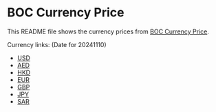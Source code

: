 # BOC Currency Price

This README file shows the currency prices from [BOC Currency Price](https://www.boc.cn/sourcedb/whpj/).

Currency links: (Date for 20241110)

- [USD](https://bocurrencyprice.techina.science/BOC_CURRENCY_PRICE/USD/20241110.json)
- [AED](https://bocurrencyprice.techina.science/BOC_CURRENCY_PRICE/AED/20241110.json)
- [HKD](https://bocurrencyprice.techina.science/BOC_CURRENCY_PRICE/HKD/20241110.json)
- [EUR](https://bocurrencyprice.techina.science/BOC_CURRENCY_PRICE/EUR/20241110.json)
- [GBP](https://bocurrencyprice.techina.science/BOC_CURRENCY_PRICE/GBP/20241110.json)
- [JPY](https://bocurrencyprice.techina.science/BOC_CURRENCY_PRICE/JPY/20241110.json)
- [SAR](https://bocurrencyprice.techina.science/BOC_CURRENCY_PRICE/SAR/20241110.json)
